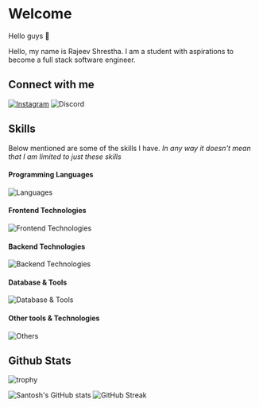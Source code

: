 # Welcome

Hello guys :wave:

Hello, my name is Rajeev Shrestha. I am a student with aspirations to become a full stack software engineer.

## Connect with me

[![Instagram](https://img.shields.io/badge/Instagram-E1306C?style=for-the-badge&logo=instagram&logoColor=white)](https://www.instagram.com/maybeomuamua/)
![Discord](https://img.shields.io/badge/Eclipsu%237925-5865F2?style=for-the-badge&logo=Discord&logoColor=white)

## Skills

Below mentioned are some of the skills I have. _In any way it doesn't mean that I am limited to just these skills_

#### Programming Languages

![Languages](https://skillicons.dev/icons?i=js,py,java,c)

#### Frontend Technologies

![Frontend Technologies](https://skillicons.dev/icons?i=react,next,html,css,scss,tailwind,redux)

#### Backend Technologies

![Backend Technologies](https://skillicons.dev/icons?i=nodejs,express)

#### Database & Tools

![Database & Tools](https://skillicons.dev/icons?i=postgres,mysql,mongodb,sequelize)

#### Other tools & Technologies

![Others](https://skillicons.dev/icons?i=docker,git,github,markdown,vercel,vscode,linux)

## Github Stats

![trophy](https://github-profile-trophy.vercel.app/?username=Eclipsu&theme=onedark&column=8&margin-w=5&margin-h=5)

![Santosh's GitHub stats](https://github-readme-stats.vercel.app/api?username=Eclipsu&show_icons=true&theme=radical)
![GitHub Streak](https://streak-stats.demolab.com?user=Eclipsu&theme=radical)
